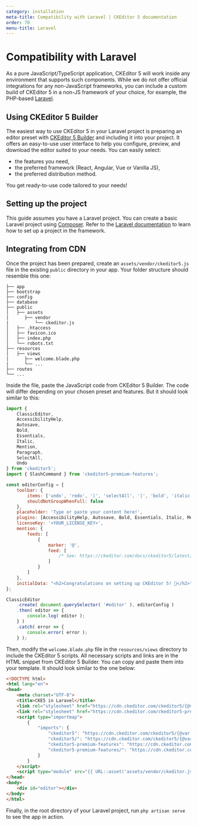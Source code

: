 ```yaml
---
category: installation
meta-title: Compatibility with Laravel | CKEditor 5 documentation
order: 70
menu-title: Laravel
---
```


# Compatibility with Laravel

As a pure JavaScript/TypeScript application, CKEditor&nbsp;5 will work inside any environment that supports such components. While we do not offer official integrations for any non-JavaScript frameworks, you can include a custom build of CKEditor&nbsp;5 in a non-JS framework of your choice, for example, the PHP-based [Laravel](https://laravel.com/).

## Using CKEditor&nbsp;5 Builder

The easiest way to use CKEditor&nbsp;5 in your Laravel project is preparing an editor preset with [CKEditor&nbsp;5 Builder](https://ckeditor.com/builder?redirect=preset) and including it into your project. It offers an easy-to-use user interface to help you configure, preview, and download the editor suited to your needs. You can easily select:
* the features you need,
* the preferred framework (React, Angular, Vue or Vanilla JS),
* the preferred distribution method.

You get ready-to-use code tailored to your needs!

## Setting up the project

This guide assumes you have a Laravel project. You can create a basic Laravel project using [Composer](https://getcomposer.org/). Refer to the [Laravel documentation](https://laravel.com/docs/10.x/installation) to learn how to set up a project in the framework.

## Integrating from CDN

Once the project has been prepared, create an `assets/vendor/ckeditor5.js` file in the existing `public` directory in your app. Your folder structure should resemble this one:

````plain
├── app
├── bootstrap
├── config
├── database
├── public
│   ├── assets
|      ├── vendor
|          └── ckeditor.js
│   ├── .htaccess
│   ├── favicon.ico
│   ├── index.php
│   └── robots.txt
├── resources
│   ├── views
|      ├── welcome.blade.php
|      └── ...
├── routes
└── ...
````

Inside the file, paste the JavaScript code from CKEditor&nbsp;5 Builder. The code will differ depending on your chosen preset and features. But it should look similar to this:

```js
import {
	ClassicEditor,
	AccessibilityHelp,
	Autosave,
	Bold,
	Essentials,
	Italic,
	Mention,
	Paragraph,
	SelectAll,
	Undo
} from 'ckeditor5';
import { SlashCommand } from 'ckeditor5-premium-features';

const editorConfig = {
	toolbar: {
		items: ['undo', 'redo', '|', 'selectAll', '|', 'bold', 'italic', '|', 'accessibilityHelp'],
		shouldNotGroupWhenFull: false
	},
	placeholder: 'Type or paste your content here!',
	plugins: [AccessibilityHelp, Autosave, Bold, Essentials, Italic, Mention, Paragraph, SelectAll, SlashCommand, Undo],
	licenseKey: '<YOUR_LICENSE_KEY>',
	mention: {
		feeds: [
			{
				marker: '@',
				feed: [
					/* See: https://ckeditor.com/docs/ckeditor5/latest/features/mentions.html */
				]
			}
		]
	},
	initialData: "<h2>Congratulations on setting up CKEditor 5! 🎉</h2>"
};

ClassicEditor
	.create( document.querySelector( '#editor' ), editorConfig )
	.then( editor => {
		console.log( editor );
	} )
	.catch( error => {
		console.error( error );
	} );
```

Then, modify the `welcome.blade.php` file in the `resources/views` directory to include the CKEditor&nbsp;5 scripts. All necessary scripts and links are in the HTML snippet from CKEditor&nbsp;5 Builder. You can copy and paste them into your template. It should look similar to the one below:

```html
<!DOCTYPE html>
<html lang="en">
<head>
	<meta charset="UTF-8">
	<title>CKE5 in Laravel</title>
	<link rel="stylesheet" href="https://cdn.ckeditor.com/ckeditor5/{@var ckeditor5-version}/ckeditor5.css" />
	<link rel="stylesheet" href="https://cdn.ckeditor.com/ckeditor5-premium-features/{@var ckeditor5-version}/ckeditor5-premium-features.css" />
	<script type="importmap">
		{
			"imports": {
				"ckeditor5": "https://cdn.ckeditor.com/ckeditor5/{@var ckeditor5-version}/ckeditor5.js",
				"ckeditor5/": "https://cdn.ckeditor.com/ckeditor5/{@var ckeditor5-version}/",
				"ckeditor5-premium-features": "https://cdn.ckeditor.com/ckeditor5-premium-features/{@var ckeditor5-version}/ckeditor5-premium-features.js",
				"ckeditor5-premium-features/": "https://cdn.ckeditor.com/ckeditor5-premium-features/{@var ckeditor5-version}/"
			}
		}
	</script>
	<script type="module" src="{{ URL::asset('assets/vendor/ckeditor.js') }}"></script>
</head>
<body>
    <div id="editor"></div>
</body>
</html>
```

Finally, in the root directory of your Laravel project, run `php artisan serve` to see the app in action.
